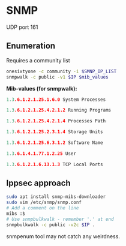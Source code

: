 # SNMP
UDP port 161 

## Enumeration
Requires a community list
```bash
onesixtyone -c community -i $SMNP_IP_LIST
snmpwalk -c public -v1 $IP $mib_values
```

**Mib-values (for snmpwalk):**

```c
1.3.6.1.2.1.25.1.6.0 System Processes

1.3.6.1.2.1.25.4.2.1.2 Running Programs

1.3.6.1.2.1.25.4.2.1.4 Processes Path

1.3.6.1.2.1.25.2.3.1.4 Storage Units

1.3.6.1.2.1.25.6.3.1.2 Software Name

1.3.6.1.4.1.77.1.2.25 User

1.3.6.1.2.1.6.13.1.3 TCP Local Ports
```

## Ippsec approach
```bash
sudo apt install snmp-mibs-downloader
sudo vim /etc/snmp/snmp.conf
# Add a comment on the line 
mibs :$
# Use snmpbulkwalk - remember '.' at end
snmpbulkwalk -c public -v2c $IP .
```

snmpenum tool may not catch any weirdness.